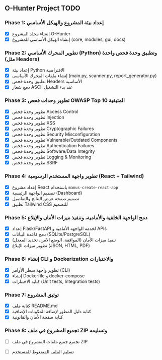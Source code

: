 ## O-Hunter Project TODO

### Phase 1: إعداد بيئة المشروع والهيكل الأساسي
- [x] إنشاء مجلد المشروع O-Hunter
- [x] إنشاء الهيكل الأساسي للمشروع (core, modules, gui, docs)

### Phase 2: تطوير المحرك الأساسي (Python) وتطبيق وحدة فحص واحدة (مثل Headers)
- [x] إعداد بيئة Python الافتراضية
- [x] إنشاء ملفات المحرك الأساسي (main.py, scanner.py, report_generator.py)
- [x] تطبيق وحدة فحص Headers الأساسية
- [x] دمج شعار ASCII عند بدء التشغيل

### Phase 3: تطوير وحدات فحص OWASP Top 10 المتبقية
- [x] تطوير وحدة فحص Access Control
- [x] تطوير وحدة فحص Injection
- [x] تطوير وحدة فحص XSS
- [x] تطوير وحدة فحص Cryptographic Failures
- [x] تطوير وحدة فحص Security Misconfiguration
- [x] تطوير وحدة فحص Vulnerable/Outdated Components
- [x] تطوير وحدة فحص Authentication Failures
- [x] تطوير وحدة فحص Software/Data Integrity
- [x] تطوير وحدة فحص Logging & Monitoring
- [x] تطوير وحدة فحص SSRF

### Phase 4: تطوير واجهة المستخدم الرسومية (React + Tailwind)
- [x] إعداد مشروع React باستخدام `manus-create-react-app`
- [x] تصميم الواجهة الرئيسية (Dashboard)
- [x] تصميم صفحة عرض النتائج والتفاصيل
- [x] تطبيق Tailwind CSS للتصميم

### Phase 5: دمج الواجهة الخلفية والأمامية، وتنفيذ ميزات الأمان والإبلاغ
- [x] إعداد Flask/FastAPI لخدمة الواجهة الأمامية و APIs
- [x] دمج قاعدة البيانات (SQLite/PostgreSQL)
- [x] تنفيذ ميزات الأمان (الموافقة، الوضع الآمن، تحديد المعدل)
- [x] تطوير ميزات الإبلاغ (JSON, HTML, PDF)

### Phase 6: إنشاء CLI و Dockerization والاختبارات
- [x] تطوير واجهة سطر الأوامر (CLI)
- [x] إنشاء Dockerfile و docker-compose
- [x] كتابة الاختبارات (Unit tests, Integration tests)

### Phase 7: توثيق المشروع
- [x] كتابة ملف README.md
- [x] كتابة دليل المطور لإضافة المكونات الإضافية
- [x] كتابة صفحة الأمان والقانونية

### Phase 8: تجميع المشروع في ملف ZIP وتسليمه
- [ ] تجميع جميع ملفات المشروع في ملف ZIP
- [ ] تسليم الملف المضغوط للمستخدم

